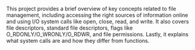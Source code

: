 This project provides a brief overview of key concepts related to file management, including accessing the right sources of information online and using I/O system calls like open, close, read, and write. It also covers file descriptors, standard file descriptors, flags like O_RDONLY/O_WRONLY/O_RDWR, and file permissions. Lastly, it explains what system calls are and how they differ from functions.
